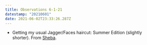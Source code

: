 ```yaml
---
title: Observations 6-1-21
datestamp: "20210601"
date: 2021-06-02T23:33:26.287Z
---
```

- Getting my usual Jagger/Faces haircut: Summer Edition (slightly shorter). From [Sheba](https://www.sparrowhair.com/).